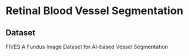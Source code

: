 # Retinal Blood Vessel Segmentation

## Dataset

FIVES A Fundus Image Dataset for AI-based Vessel Segmentation
